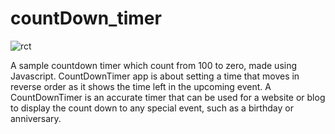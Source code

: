 # countDown_timer
![rct](https://user-images.githubusercontent.com/95611764/147949701-fc63f932-d8de-4c75-b90e-5db889a0cfb6.jpeg)

A sample countdown timer which count from 100 to zero, made using Javascript.
CountDownTimer app is about setting a time that moves in reverse order as it shows the time left in the upcoming event. A CountDownTimer is an accurate timer that can be used for a website or blog to display the count down to any special event, such as a birthday or anniversary.
